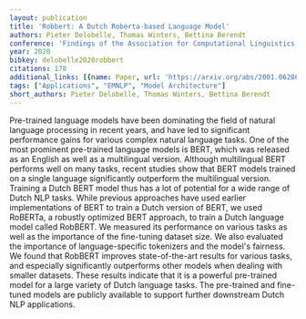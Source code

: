 ```yaml
---
layout: publication
title: 'Robbert: A Dutch Roberta-based Language Model'
authors: Pieter Delobelle, Thomas Winters, Bettina Berendt
conference: 'Findings of the Association for Computational Linguistics: EMNLP 2020'
year: 2020
bibkey: delobelle2020robbert
citations: 178
additional_links: [{name: Paper, url: 'https://arxiv.org/abs/2001.06286'}]
tags: ["Applications", "EMNLP", "Model Architecture"]
short_authors: Pieter Delobelle, Thomas Winters, Bettina Berendt
---
```

Pre-trained language models have been dominating the field of natural
language processing in recent years, and have led to significant performance
gains for various complex natural language tasks. One of the most prominent
pre-trained language models is BERT, which was released as an English as well
as a multilingual version. Although multilingual BERT performs well on many
tasks, recent studies show that BERT models trained on a single language
significantly outperform the multilingual version. Training a Dutch BERT model
thus has a lot of potential for a wide range of Dutch NLP tasks. While previous
approaches have used earlier implementations of BERT to train a Dutch version
of BERT, we used RoBERTa, a robustly optimized BERT approach, to train a Dutch
language model called RobBERT. We measured its performance on various tasks as
well as the importance of the fine-tuning dataset size. We also evaluated the
importance of language-specific tokenizers and the model's fairness. We found
that RobBERT improves state-of-the-art results for various tasks, and
especially significantly outperforms other models when dealing with smaller
datasets. These results indicate that it is a powerful pre-trained model for a
large variety of Dutch language tasks. The pre-trained and fine-tuned models
are publicly available to support further downstream Dutch NLP applications.